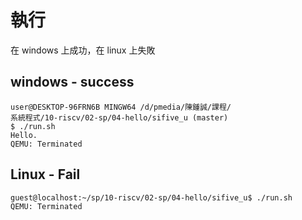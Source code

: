 # 執行

在 windows 上成功，在 linux 上失敗

## windows - success

```
user@DESKTOP-96FRN6B MINGW64 /d/pmedia/陳鍾誠/課程/ 
系統程式/10-riscv/02-sp/04-hello/sifive_u (master)  
$ ./run.sh
Hello.
QEMU: Terminated
```

## Linux - Fail

```
guest@localhost:~/sp/10-riscv/02-sp/04-hello/sifive_u$ ./run.sh
QEMU: Terminated
```